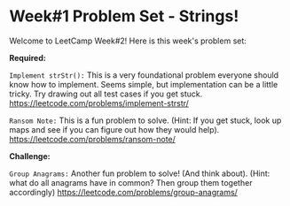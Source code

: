 # Week#1 Problem Set - Strings!

Welcome to LeetCamp Week#2! Here is this week's problem set:

**Required:**

`Implement strStr():` This is a very foundational problem everyone should know how to implement. Seems simple, but implementation can be a little tricky. Try drawing out all test cases if you get stuck. https://leetcode.com/problems/implement-strstr/

`Ransom Note:` This is a fun problem to solve. (Hint: If you get stuck, look up maps and see if you can figure out how they would help).
https://leetcode.com/problems/ransom-note/

**Challenge:**

`Group Anagrams:` Another fun problem to solve! (And think about). (Hint: what do all anagrams have in common? Then group them together accordingly)
https://leetcode.com/problems/group-anagrams/

